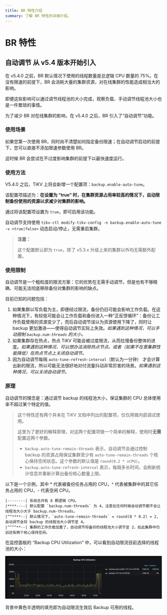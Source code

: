 ```yaml
---
title: BR 特性介绍
summary: 了解 BR 特性的详细介绍。
---
```


# BR 特性

## 自动调节 <span class="version-mark">从 v5.4 版本开始引入</span>

在 v5.4.0 之前，BR 默认情况下使用的线程数量是总逻辑 CPU 数量的 75%。在没有限速的前提下，BR 会消耗大量的集群资源，对在线集群的性能造成相当大的影响。

即便这些影响可以通过调节线程池的大小完成，观察负载、手动调节线程池大小也是一件繁琐的事情。

为了减少 BR 对在线集群的影响，在 v5.4.0 之后，BR 引入了“自动调节”功能。

### 使用场景

如果您第一次使用 BR，同时尚不清楚如何指定备份限速；在自动调节启动的前提下，您可以直接不添加限速参数使用 BR。

这时候 BR 会尝试在不过度影响集群的前提下以最快速度运行。

### 使用方法

V5.4.0 之后，TiKV 上将会新增一个配置项：`backup.enable-auto-tune`。

该配置项描述为：**在设置为 “true” 时，在集群资源占用率较高的情况下，自动限制备份使用的资源以求减少对集群的影响。**

通过将该配置项设置为 `true`，即可启用该功能。

自动调节支持使用 `tikv-ctl modify-tikv-config -n backup.enable-auto-tune -v <true|false>` 动态启动/停止，无需重启集群。

> **注意：**
>
> 这个配置默认即为 `true`，除了 v5.3.x 升级上来的集群以外均无需额外配置。

### 使用限制 

自动调节是一个粗粒度的限流方案：它的优势在无需手动调节，但是也有不够精确、可能无法彻底移除备份对集群的影响的缺点。

目前已知的问题包括：

1. 如果集群以写负载为主，即便经过限流，备份仍旧可能会影响工作负载。在这种情况下，有较低可能会让工作负载和备份进入一种“正反馈循环”：备份让工作负载使用的资源变少了，而后自动调节误以为资源使用下降了，同时让 backup 更加激进——使得自动调节实际上失效。*如果遇到这种情况，可以手动限制 `backup.num-threads` 的大小。*
2. 如果集群存在热点，热点 TiKV 可能会被过度限流，从而拉慢备份整体的进度。*如果遇到这种情况，可以想办法消除热点节点。或者（如果不在意集群性能降低）在热点节点上关闭自动调节。*
3. 因为自动调节每隔 `auto-tune-refresh-interval`（默认为一分钟） 才会计算出新的限流，所以可能无法很好地对付流量抖动非常厉害的场景。*如果遇到这种情况，可以关闭自动调节。*

### 原理

自动调节的理念是：通过调节 backup 的线程池大小，保证集群的 CPU 总体使用率不超过某个特定的值。

> 这个特性还有两个并未在 TiKV 文档中列出的配置项，仅仅用做内部调试使用。
>
> 这里为了更好的解释原理，对这两个配置项做一个简单的解释，使用时**无需**配置这两个参数。
> 
> - `backup.auto-tune-remain-threads` 表示，自动调节会通过控制 backup 的资源占用保证集群至少有 `auto-tune-remain-threads` 个核心保持空闲状态。这个参数的默认值是 `round(0.2 * vCPU)`。
> - `backup.auto-tune-refresh-interval` 表示，每隔多长时间，会刷新统计信息并重新计算出备份核心数量上限。

以下是一个示例，其中 * 代表被备份任务占用的 CPU，^ 代表被集群中的其它任务占用的 CPU，- 代表空闲 CPU。

```
|--------| 系统总共有 8 颗逻辑 CPU。
|****----| 默认配置 `backup.num-threads` 为 4，注意在任何时候自动调节都不会让线程池大小大于 backup.num-threads。
|^^****--| 默认情况下，`auto-tune-remain-threads` = round(8 * 0.2) = 2, 自动调节会将 backup 的线程池大小调节至 4。
|^^^^**--| 集群的工作负载加重了，自动调节将备份的线程池大小调节至 2，如此集群中仍旧还有两个核心保持空闲。
```

在监控面板的 “Backup CPU Utilization” 中，可以看到自动限流目前选择的线程池的大小：

![Grafana dashboard example of backup auto-tune metrics](/media/br/backup-auto-throttle.png)

背景中黄色半透明的填充即为自动限流生效后 Backup 可用的线程。
